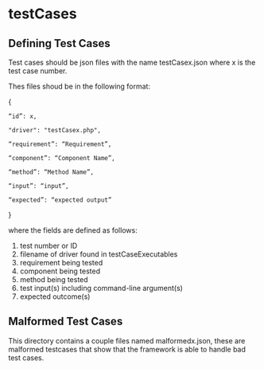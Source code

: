 # testCases

## Defining Test Cases

Test cases should be json files with the name testCasex.json where x is the test case number.

Thes files shoud be in the following format:

{ 

	“id”: x,
	
	"driver": "testCasex.php",
	
	“requirement”: “Requirement”,
	
	“component”: “Component Name”,
	
	“method”: “Method Name”,
	
	“input”: “input”,
	
	“expected”: “expected output”
	
}

where the fields are defined as follows:
1. test number or ID
2. filename of driver found in testCaseExecutables
3. requirement being tested
4. component being tested
5. method being tested
6. test input(s) including command-line argument(s)
7. expected outcome(s)

## Malformed Test Cases

This directory contains a couple files named malformedx.json, these are malformed testcases that show that the framework is able to handle bad test cases.

